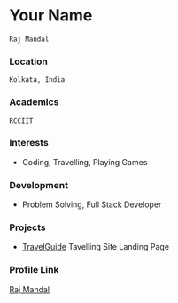 # Your Name
    Raj Mandal
    
### Location

    Kolkata, India

### Academics

    RCCIIT

### Interests

- Coding, Travelling, Playing Games

### Development

-  Problem Solving, Full Stack Developer

### Projects

- [TravelGuide](https://github.com/Raj-Mandal-20/TravelGuide) Tavelling Site Landing Page

### Profile Link

[Raj Mandal](https://github.com/Raj-Mandal-20)